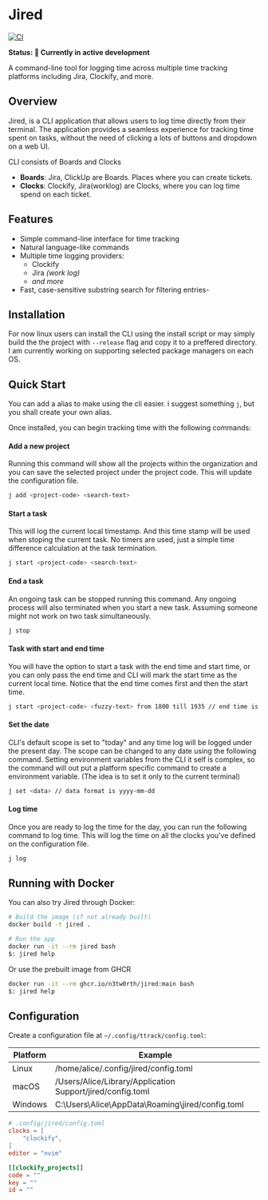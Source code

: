 # Jired

[![CI](https://github.com/n3tw0rth/jired/actions/workflows/github-actions.yml/badge.svg)](https://github.com/n3tw0rth/jired/actions/workflows/github-actions.yml)

**Status: 🚧 Currently in active development**

A command-line tool for logging time across multiple time tracking platforms including Jira, Clockify, and more.

## Overview

Jired, is a CLI application that allows users to log time directly from their terminal. The application provides a seamless experience for tracking time spent on tasks, without the need of clicking a lots of buttons and dropdown on a web UI.


CLI consists of Boards and Clocks
- __Boards__: Jira, ClickUp are Boards. Places where you can create tickets.
- __Clocks__: Clockify, Jira(worklog) are Clocks, where you can log time spend on each ticket.


## Features

- Simple command-line interface for time tracking
- Natural language-like commands
- Multiple time logging providers:
  - Clockify
  - Jira _(work log)_
  - _and more_
- Fast, case-sensitive substring search for filtering entries- 

## Installation
For now linux users can install the CLI using the install script or may simply build the the project with `--release` flag and copy it to a preffered directory. I am currently working on supporting selected package managers on each OS.


## Quick Start

You can add a alias to make using the cli easier. i suggest something `j`, but you shall create your own alias.

Once installed, you can begin tracking time with the following commands:


#### Add a new project
Running this command will show all the projects within the organization and you can save the selected project under the project code. This will update the configuration file.
```bash
j add <project-code> <search-text>
```

#### Start a task
This will log the current local timestamp. And this time stamp will be used when stoping the current task. No timers are used, just a simple time difference calculation at the task termination. 
```bash
j start <project-code> <search-text>
```

#### End a task
An ongoing task can be stopped running this command. Any ongoing process will also terminated when you start a new task. Assuming someone might not work on two task simultaneously.
```bash
j stop
```

#### Task with start and end time
You will have the option to start a task with the end time and start time, or you can only pass the end time and CLI will mark the start time as the current local time. Notice that the end time comes first and then the start time. 
```bash
j start <project-code> <fuzzy-text> from 1800 till 1935 // end time is 07:35 PM
```

#### Set the date
CLI's default scope is set to "today" and any time log will be logged under the present day. The scope can be changed to any date using the following command. Setting environment variables from the CLI it self is complex, so the command will out put a platform specific command to create a environment variable. (The idea is to set it only to the current terminal)
```bash
j set <data> // data format is yyyy-mm-dd
```

#### Log time
Once you are ready to log the time for the day, you can run the following command to log time. This will log the time on all the clocks you've defined on the configuration file. 
```bash
j log
```


## Running with Docker

You can also try Jired through Docker:

```bash
# Build the image (if not already built)
docker build -t jired .

# Run the app
docker run -it --rm jired bash
$: jired help
```

Or use the prebuilt image from GHCR

```bash
docker run -it --rm ghcr.io/n3tw0rth/jired:main bash
$: jired help
```

## Configuration

Create a configuration file at `~/.config/ttrack/config.toml`:

 |Platform |  Example                                                    |
 | ------- |  ----------------------------------------                   |
 | Linux   |  /home/alice/.config/jired/config.toml                      |
 | macOS   |  /Users/Alice/Library/Application Support/jired/config.toml |
 | Windows |  C:\Users\Alice\AppData\Roaming\jired/config.toml           |

```toml
# .config/jired/config.toml
clocks = [
    "clockify",
]
editor = "nvim"

[[clockify_projects]]
code = ""
key = ""
id = ""
            
```
